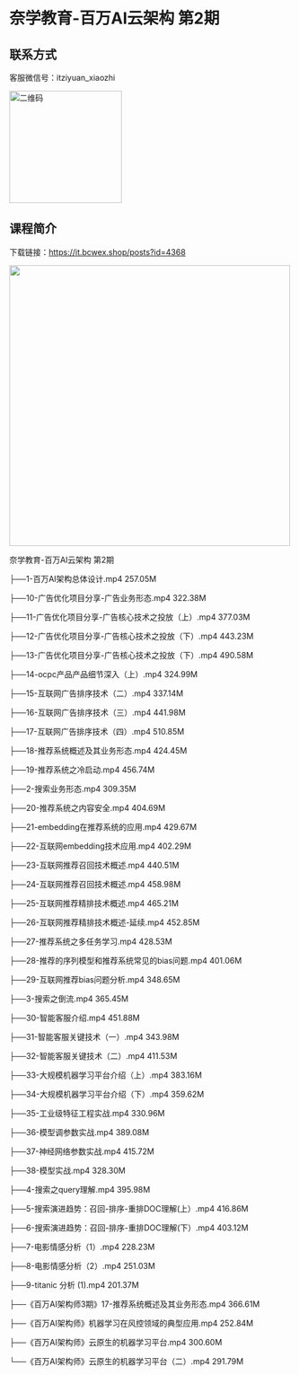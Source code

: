# 奈学教育-百万AI云架构 第2期

## 联系方式

客服微信号：itziyuan_xiaozhi

<img src="https://ziyuanyun.oss-cn-guangzhou.aliyuncs.com/common/20240614073449/666b82192834a.jpg" width="200" height="200" alt="二维码">

## 课程简介

下载链接：https://it.bcwex.shop/posts?id=4368

<img src="https://ziyuanyun.oss-cn-guangzhou.aliyuncs.com/yun/20240820073103/66c3d5b79ec7e.jpg" width="500" alt="">

  

 奈学教育-百万AI云架构 第2期

 ├──1-百万AI架构总体设计.mp4 257.05M

 ├──10-广告优化项目分享-广告业务形态.mp4 322.38M

 ├──11-广告优化项目分享-广告核心技术之投放（上）.mp4 377.03M

 ├──12-广告优化项目分享-广告核心技术之投放（下）.mp4 443.23M

 ├──13-广告优化项目分享-广告核心技术之投放（下）.mp4 490.58M

 ├──14-ocpc产品产品细节深入（上）.mp4 324.99M

 ├──15-互联网广告排序技术（二）.mp4 337.14M

 ├──16-互联网广告排序技术（三）.mp4 441.98M

 ├──17-互联网广告排序技术（四）.mp4 510.85M

 ├──18-推荐系统概述及其业务形态.mp4 424.45M

 ├──19-推荐系统之冷启动.mp4 456.74M

 ├──2-搜索业务形态.mp4 309.35M

 ├──20-推荐系统之内容安全.mp4 404.69M

 ├──21-embedding在推荐系统的应用.mp4 429.67M

 ├──22-互联网embedding技术应用.mp4 402.29M

 ├──23-互联网推荐召回技术概述.mp4 440.51M

 ├──24-互联网推荐召回技术概述.mp4 458.98M

 ├──25-互联网推荐精排技术概述.mp4 465.21M

 ├──26-互联网推荐精排技术概述-延续.mp4 452.85M

 ├──27-推荐系统之多任务学习.mp4 428.53M

 ├──28-推荐的序列模型和推荐系统常见的bias问题.mp4 401.06M

 ├──29-互联网推荐bias问题分析.mp4 348.65M

 ├──3-搜索之倒流.mp4 365.45M

 ├──30-智能客服介绍.mp4 451.88M

 ├──31-智能客服关键技术（一）.mp4 343.98M

 ├──32-智能客服关键技术（二）.mp4 411.53M

 ├──33-大规模机器学习平台介绍（上）.mp4 383.16M

 ├──34-大规模机器学习平台介绍（下）.mp4 359.62M

 ├──35-工业级特征工程实战.mp4 330.96M

 ├──36-模型调参数实战.mp4 389.08M

 ├──37-神经网络参数实战.mp4 415.72M

 ├──38-模型实战.mp4 328.30M

 ├──4-搜索之query理解.mp4 395.98M

 ├──5-搜索演进趋势：召回-排序-重排DOC理解(上）.mp4 416.86M

 ├──6-搜索演进趋势：召回-排序-重排DOC理解(下）.mp4 403.12M

 ├──7-电影情感分析（1）.mp4 228.23M

 ├──8-电影情感分析（2）.mp4 251.03M

 ├──9-titanic 分析 (1).mp4 201.37M

 ├──《百万AI架构师3期》17-推荐系统概述及其业务形态.mp4 366.61M

 ├──《百万AI架构师》机器学习在风控领域的典型应用.mp4 252.84M

 ├──《百万AI架构师》云原生的机器学习平台.mp4 300.60M

 └──《百万AI架构师》云原生的机器学习平台（二）.mp4 291.79M

  